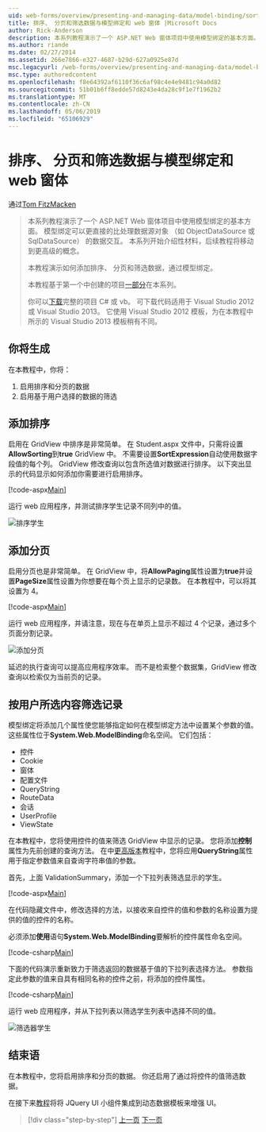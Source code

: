 ```yaml
---
uid: web-forms/overview/presenting-and-managing-data/model-binding/sorting-paging-and-filtering-data
title: 排序、 分页和筛选数据与模型绑定和 web 窗体 |Microsoft Docs
author: Rick-Anderson
description: 本系列教程演示了一个 ASP.NET Web 窗体项目中使用模型绑定的基本方面。 模型绑定使数据交互...更多直接-
ms.author: riande
ms.date: 02/27/2014
ms.assetid: 266e7866-e327-4687-b29d-627a0925e87d
msc.legacyurl: /web-forms/overview/presenting-and-managing-data/model-binding/sorting-paging-and-filtering-data
msc.type: authoredcontent
ms.openlocfilehash: f8e64392af6110f36c6af98c4e4e9481c94a0d82
ms.sourcegitcommit: 51b01b6ff8edde57d8243e4da28c9f1e7f1962b2
ms.translationtype: MT
ms.contentlocale: zh-CN
ms.lasthandoff: 05/06/2019
ms.locfileid: "65106929"
---
```

# <a name="sorting-paging-and-filtering-data-with-model-binding-and-web-forms"></a>排序、 分页和筛选数据与模型绑定和 web 窗体

通过[Tom FitzMacken](https://github.com/tfitzmac)

> 本系列教程演示了一个 ASP.NET Web 窗体项目中使用模型绑定的基本方面。 模型绑定可以更直接的比处理数据源对象 （如 ObjectDataSource 或 SqlDataSource） 的数据交互。 本系列开始介绍性材料，后续教程将移动到更高级的概念。
> 
> 本教程演示如何添加排序、 分页和筛选数据，通过模型绑定。
> 
> 本教程基于第一个中创建的项目[一部分](retrieving-data.md)在本系列。
> 
> 你可以[下载](https://go.microsoft.com/fwlink/?LinkId=286116)完整的项目 C# 或 vb。 可下载代码适用于 Visual Studio 2012 或 Visual Studio 2013。 它使用 Visual Studio 2012 模板，为在本教程中所示的 Visual Studio 2013 模板稍有不同。

## <a name="what-youll-build"></a>你将生成

在本教程中，你将：

1. 启用排序和分页的数据
2. 启用基于用户选择的数据的筛选

## <a name="add-sorting"></a>添加排序

启用在 GridView 中排序是非常简单。 在 Student.aspx 文件中，只需将设置**AllowSorting**到**true** GridView 中。 不需要设置**SortExpression**自动使用数据字段值的每个列。 GridView 修改查询以包含所选值对数据进行排序。 以下突出显示的代码显示如何添加你需要进行启用排序。

[!code-aspx[Main](sorting-paging-and-filtering-data/samples/sample1.aspx?highlight=5)]

运行 web 应用程序，并测试排序学生记录不同列中的值。

![排序学生](sorting-paging-and-filtering-data/_static/image2.png)

## <a name="add-paging"></a>添加分页

启用分页也是非常简单。 在 GridView 中，将**AllowPaging**属性设置为**true**并设置**PageSize**属性设置为你想要在每个页上显示的记录数。 在本教程中，可以将其设置为 4。

[!code-aspx[Main](sorting-paging-and-filtering-data/samples/sample2.aspx?highlight=5)]

运行 web 应用程序，并请注意，现在与在单页上显示不超过 4 个记录，通过多个页面分割记录。

![添加分页](sorting-paging-and-filtering-data/_static/image4.png)

延迟的执行查询可以提高应用程序效率。 而不是检索整个数据集，GridView 修改查询以检索仅为当前页的记录。

## <a name="filter-records-by-user-selection"></a>按用户所选内容筛选记录

模型绑定将添加几个属性使您能够指定如何在模型绑定方法中设置某个参数的值。 这些属性位于**System.Web.ModelBinding**命名空间。 它们包括：

- 控件
- Cookie
- 窗体
- 配置文件
- QueryString
- RouteData
- 会话
- UserProfile
- ViewState

在本教程中，您将使用控件的值来筛选 GridView 中显示的记录。 您将添加**控制**属性为先前创建的查询方法。 在中[更高版本](using-query-string-values-to-retrieve-data.md)教程中，您将应用**QueryString**属性用于指定参数值来自查询字符串值的参数。

首先，上面 ValidationSummary，添加一个下拉列表筛选显示的学生。

[!code-aspx[Main](sorting-paging-and-filtering-data/samples/sample3.aspx?highlight=3-11)]

在代码隐藏文件中，修改选择的方法，以接收来自控件的值和参数的名称设置为提供的值的控件的名称。

必须添加**使用**语句**System.Web.ModelBinding**要解析的控件属性命名空间。

[!code-csharp[Main](sorting-paging-and-filtering-data/samples/sample4.cs)]

下面的代码演示重新致力于筛选返回的数据基于值的下拉列表选择方法。 参数指定此参数的值来自具有相同名称的控件之前，将添加的控件属性。

[!code-csharp[Main](sorting-paging-and-filtering-data/samples/sample5.cs)]

运行 web 应用程序，并从下拉列表以筛选学生列表中选择不同的值。

![筛选器学生](sorting-paging-and-filtering-data/_static/image6.png)

## <a name="conclusion"></a>结束语

在本教程中，您将启用排序和分页的数据。 你还启用了通过将控件的值筛选数据。

在接下来[教程](integrating-jquery-ui.md)将将 JQuery UI 小组件集成到动态数据模板来增强 UI。

> [!div class="step-by-step"]
> [上一页](updating-deleting-and-creating-data.md)
> [下一页](integrating-jquery-ui.md)
